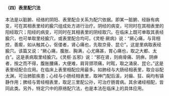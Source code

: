 #### （四）表里配穴法  

本法是以脏腑、经络的阴阳、表里配合关系为配穴依据。即某一脏腑、经脉有病变，可在其相表里经的腧穴组成处方进行治疗。阴经的病变，可同时在其相表里的阳经取穴；阳经的病变，可同时在其相表里的阴经取穴。在临床上既可单取其表经腧穴，也可单取里经腧穴，或表里配合均可。《灵枢·厥病》说：“厥心痛，与背相控，善瘈，如从触其心，伛偻者，肾心痛也，先取京骨、昆仑”。这是里病取表经腧穴。该篇又说：“厥心痛，腹胀、胸满，心尤痛甚，胃心痛也，取之大都、太白”。这是表病取里经腧穴。《灵枢·五邪》说：“邪在肾，则病骨痛、阴痹。阴痹者，按之而不得，腹胀腰痛，大便难，肩背颈项痛，时眩，取之涌泉、昆仑。”这是表里经配合应用。在临床上表里相配应用最多。如肺经与大肠经相表里，取合谷配太渊，可治肺脏疾患；心经与小肠经相表里，取神门配后溪，对癲、狂、痫均有镇静作用；脾经与胃经相表里，取足三里配公孙，可治疗肠胃病。其余诸经相配，皆同此类。另外，特定穴中的原络配穴法，也是本法在临床上的具体应用。
